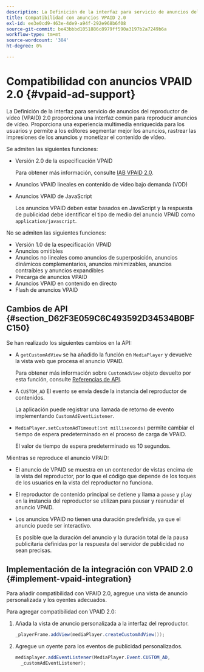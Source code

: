 ```yaml
---
description: La Definición de la interfaz para servicio de anuncios del reproductor de vídeo (VPAID) 2.0 proporciona una interfaz común para reproducir anuncios de vídeo. Proporciona una experiencia multimedia enriquecida para los usuarios y permite a los editores segmentar mejor los anuncios, rastrear las impresiones de los anuncios y monetizar el contenido de vídeo.
title: Compatibilidad con anuncios VPAID 2.0
exl-id: ee3e0cd9-463e-4de9-a94f-292e968b6f08
source-git-commit: be43bbbd1051886c8979ff590a3197b2a7249b6a
workflow-type: tm+mt
source-wordcount: '384'
ht-degree: 0%

---
```


# Compatibilidad con anuncios VPAID 2.0 {#vpaid-ad-support}

La Definición de la interfaz para servicio de anuncios del reproductor de vídeo (VPAID) 2.0 proporciona una interfaz común para reproducir anuncios de vídeo. Proporciona una experiencia multimedia enriquecida para los usuarios y permite a los editores segmentar mejor los anuncios, rastrear las impresiones de los anuncios y monetizar el contenido de vídeo.

Se admiten las siguientes funciones:

* Versión 2.0 de la especificación VPAID

   Para obtener más información, consulte [IAB VPAID 2.0](https://www.iab.com/wp-content/uploads/2015/06/VPAID_2_0_Final_04-10-2012.pdf).
* Anuncios VPAID lineales en contenido de vídeo bajo demanda (VOD)
* Anuncios VPAID de JavaScript

   Los anuncios VPAID deben estar basados en JavaScript y la respuesta de publicidad debe identificar el tipo de medio del anuncio VPAID como `application/javascript`.

No se admiten las siguientes funciones:

* Versión 1.0 de la especificación VPAID
* Anuncios omitibles
* Anuncios no lineales como anuncios de superposición, anuncios dinámicos complementarios, anuncios minimizables, anuncios contraíbles y anuncios expandibles
* Precarga de anuncios VPAID
* Anuncios VPAID en contenido en directo
* Flash de anuncios VPAID

## Cambios de API {#section_D62F3E059C6C493592D34534B0BFC150}

Se han realizado los siguientes cambios en la API:

* A `getCustomAdView` se ha añadido la función en `MediaPlayer` y devuelve la vista web que procesa el anuncio VPAID.

   Para obtener más información sobre `CustomAdView` objeto devuelto por esta función, consulte [Referencias de API](https://help.adobe.com/en_US/primetime/api/psdk/javadoc_1.4/index.html).

* A `CUSTOM_AD` El evento se envía desde la instancia del reproductor de contenidos.

   La aplicación puede registrar una llamada de retorno de evento implementando `CustomAdEventListener`.

* `MediaPlayer.setCustomAdTimeout(int milliseconds)` permite cambiar el tiempo de espera predeterminado en el proceso de carga de VPAID.

   El valor de tiempo de espera predeterminado es 10 segundos.

<!--<a id="section_495700E1C5404A7B85307A4137C740C5"></a>-->

Mientras se reproduce el anuncio VPAID:

* El anuncio de VPAID se muestra en un contenedor de vistas encima de la vista del reproductor, por lo que el código que depende de los toques de los usuarios en la vista del reproductor no funciona.
* El reproductor de contenido principal se detiene y llama a `pause` y `play` en la instancia del reproductor se utilizan para pausar y reanudar el anuncio VPAID.

* Los anuncios VPAID no tienen una duración predefinida, ya que el anuncio puede ser interactivo.

   Es posible que la duración del anuncio y la duración total de la pausa publicitaria definidas por la respuesta del servidor de publicidad no sean precisas.

## Implementación de la integración con VPAID 2.0 {#implement-vpaid-integration}

Para añadir compatibilidad con VPAID 2.0, agregue una vista de anuncio personalizada y los oyentes adecuados.

Para agregar compatibilidad con VPAID 2.0:

1. Añada la vista de anuncio personalizada a la interfaz del reproductor.

   ```java
   _playerFrame.addView(mediaPlayer.createCustomAdView());
   ```

1. Agregue un oyente para los eventos de publicidad personalizados.

   ```java
   mediaplayer.addEventListener(MediaPlayer.Event.CUSTOM_AD,  
     _customAdEventListener);
   ```
